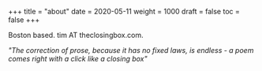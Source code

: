 +++
title = "about"
date = 2020-05-11
weight = 1000
draft = false
toc = false
+++

Boston based.  tim AT theclosingbox.com.

*"The correction of prose, because it has no fixed laws, is endless - a poem
comes right with a click like a closing box"*

